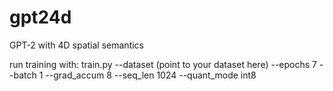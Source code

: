# gpt24d
GPT-2 with 4D spatial semantics


run training with:  train.py --dataset (point to your dataset here) --epochs 7 --batch 1 --grad_accum 8 --seq_len 1024 --quant_mode int8
